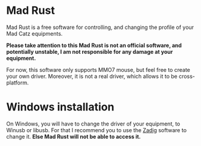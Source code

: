 # Mad Rust

Mad Rust is a free software for controlling, and changing the profile of your Mad Catz equipments.

**Please take attention to this Mad Rust is not an official software, and potentially unstable, I am not responsible for any damage at your equipment.**

For now, this software only supports MMO7 mouse, but feel free to create your own driver.
Moreover, it is not a real driver, which allows it to be cross-platform.

# Windows installation

On Windows, you will have to change the driver of your equipment, to Winusb or libusb.
For that I recommend you to use the [Zadig](https://zadig.akeo.ie) software to change it.
**Else Mad Rust will not be able to access it.**